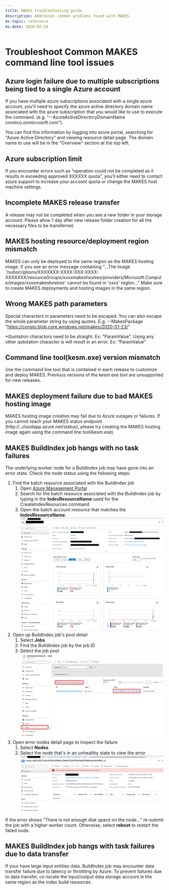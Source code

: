 ```yaml
---
title: MAKES troubleshooting guide
description: Addresses common problems found with MAKES
ms.topic: reference
ms.date: 2020-02-10
---
```


# Troubleshoot Common MAKES command line tool issues

## Azure login failure due to multiple subscriptions being tied to a single Azure account

If you have multiple azure subscriptions associated with a single azure account, you'll need to specify the azure active directory domain name associated with the azure subscription that you would like to use to execute the command. (e.g. "--AzureActiveDirectoryDomainName constco.onmicrosoft.com").  

You can find this information by logging into azure portal, searching for "Azure Active Directory" and viewing resource detail page.  The domain name to use will be in the "Overview" section at the top left.

## Azure subscription limit

If you encounter errors such as "operation could not be completed as it results in exceeding approved XXXXXX quota", you'll either need to contact azure support to increase your account quota or change the MAKES host machine settings.  

## Incomplete MAKES release transfer

A release may not be completed when you see a new folder in your storage account. Please allow 1 day after new release folder creation for all the necessary files to be transferred.

## MAKES hosting resource/deployment region mismatch

MAKES can only be deployed to the same region as the MAKES hosting image. If you see an error message containing "...The Image '/subscriptions/XXXXXXX-XXXX-XXX-XXXX-XXXXXXX/resourceGroups/xxxxmakeshostres/providers/Microsoft.Compute/images/xxxxmakeshostres' cannot be found in 'xxxx' region..." Make sure to create MAKES deployments and hosting images in the same region.

## Wrong MAKES path parameters

Special characters in parameters need to be escaped. You can also escape the whole parameter string by using quotes. E.g. --MakesPackage "https://consto.blob.core.windows.net/makes/2020-01-23/"

*Quotation charactors need to be straight. Ex: "ParamValue". Using any other qutotation charactor is will result in an error.  Ex: “ParamValue”

## Command line tool(kesm.exe) version mismatch

Use the command line tool that is contained in each release to customize and deploy MAKES. Previous versions of the kesm.exe tool are unsupported for new releases.  

## MAKES deployment failure due to bad MAKES hosting image  

MAKES hosting image creation may fail due to Azure outages or failures. If you cannot reach your MAKES status endpoint (http://<deploymentName>.<deploymentRegion>.cloudapp.azure.net/status), please try creating the MAKES hosting image again using the command line tool(kesm.exe).

## MAKES BuildIndex job hangs with no task failures

The underlying worker node for a BuildIndex job may have gone into an error state. Check the node status using the following steps:  

1. Find the batch resource associated with the BuildIndex job
    1. Open [Azure Management Portal](https://portal.azure.com)
    1. Search for the batch resource associated with the BuildIndex job by typing in the **IndexResourceName** used for the CreateIndexResources command
    1. Open the batch account resource that matches the **IndexResourceName**.
        ![batch-account-detail-page](media/batch-account-detail-page.png)
1. Open up BuildIndex job's pool detail
    1. Select **Jobs**
    1. Find the BuildIndex job by the job ID
    1. Select the job pool
        ![select-job-pool-from-jobs-page](media/select-job-pool-from-jobs-page.png)
1. Open error nodes detail page to inspect the  failure
    1. Select **Nodes**
    1. Select the node that's in an unhealthy state to view the error
        ![node-error-detail-page](media/node-error-detail-page.png)

If the error shows "There is not enough disk space on the node..." re-submit the job with a higher worker count. Otherwise, select **reboot** to restart the failed node.  

## MAKES BuildIndex job hangs with task failures due to data transfer

If your have large input entities data, BuildIndex job may encounter data transfer failure due to latency or throttling by Azure. To prevent failures due to data transfer, co-locate the input/output data storage account in the same region as the index build resources.
